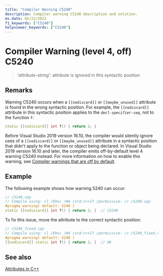 ```yaml
---
title: "Compiler Warning C5240"
description: Compiler warning C5240 description and solution.
ms.date: 02/22/2022
f1_keywords: ["C5240"]
helpviewer_keywords: ["C5240"]
---
```

# Compiler Warning (level 4, off) C5240

> '*attribute-string*': attribute is ignored in this syntactic position

## Remarks

Warning C5240 occurs when a `[[nodiscard]]` or `[[maybe_unused]]` attribute is found in the wrong syntactic position. For example, the `[[nodiscard]]` attribute in this syntactic position applies to the *`decl-specifier-seq`*, not to the function `f`:

```cpp
static [[nodiscard]] int f() { return 1; }
```

Before Visual Studio 2019 version 16.10, the compiler would silently ignore uses of a `[[nodiscard]]` or `[[maybe_unused]]` attribute in a syntactic position that didn't apply to the function or object being declared. In Visual Studio 2019 version 16.10 and later, the compiler emits off-by-default level 4 warning C5240 instead. For more information on how to enable this warning, see [Compiler warnings that are off by default](../../preprocessor/compiler-warnings-that-are-off-by-default.md).

## Example

The following example shows how warning 5240 can occur:

```cpp
// c5240.cpp
// Compile using: cl /EHsc /W4 /std:c++17 /permissive- /c c5240.cpp
#pragma warning( default: 5240 )
static [[nodiscard]] int f() { return 1; }  // C5240
```

To fix this issue, move the attribute to the correct syntactic position:

```cpp
// c5240_fixed.cpp
// Compile using: cl /EHsc /W4 /std:c++17 /permissive- /c c5240_fixed.cpp
#pragma warning( default: 5240 )
[[nodiscard]] static int f() { return 1; }  // OK
```

## See also

[Attributes in C++](../../cpp/attributes.md)
